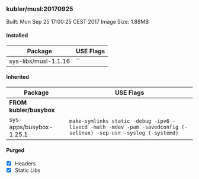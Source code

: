 ### kubler/musl:20170925

Built: Mon Sep 25 17:00:25 CEST 2017
Image Size: 1.88MB

#### Installed
Package | USE Flags
--------|----------
sys-libs/musl-1.1.16 | ``
#### Inherited
Package | USE Flags
--------|----------
**FROM kubler/busybox** |
sys-apps/busybox-1.25.1 | `make-symlinks static -debug -ipv6 -livecd -math -mdev -pam -savedconfig (-selinux) -sep-usr -syslog (-systemd)`

#### Purged
- [x] Headers
- [x] Static Libs
